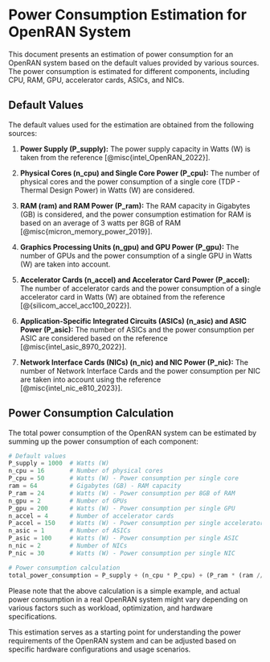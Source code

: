 # Power Consumption Estimation for OpenRAN System

This document presents an estimation of power consumption for an OpenRAN system based on the default values provided by various sources. The power consumption is estimated for different components, including CPU, RAM, GPU, accelerator cards, ASICs, and NICs.

## Default Values

The default values used for the estimation are obtained from the following sources:

1. **Power Supply (P_supply):** The power supply capacity in Watts (W) is taken from the reference [@misc{intel_OpenRAN_2022}]. 

2. **Physical Cores (n_cpu) and Single Core Power (P_cpu):** The number of physical cores and the power consumption of a single core (TDP - Thermal Design Power) in Watts (W) are considered.

3. **RAM (ram) and RAM Power (P_ram):** The RAM capacity in Gigabytes (GB) is considered, and the power consumption estimation for RAM is based on an average of 3 watts per 8GB of RAM [@misc{micron_memory_power_2019}].

4. **Graphics Processing Units (n_gpu) and GPU Power (P_gpu):** The number of GPUs and the power consumption of a single GPU in Watts (W) are taken into account.

5. **Accelerator Cards (n_accel) and Accelerator Card Power (P_accel):** The number of accelerator cards and the power consumption of a single accelerator card in Watts (W) are obtained from the reference [@{silicom_accel_acc100_2022}].

6. **Application-Specific Integrated Circuits (ASICs) (n_asic) and ASIC Power (P_asic):** The number of ASICs and the power consumption per ASIC are considered based on the reference [@misc{intel_asic_8970_2022}].

7. **Network Interface Cards (NICs) (n_nic) and NIC Power (P_nic):** The number of Network Interface Cards and the power consumption per NIC are taken into account using the reference [@misc{intel_nic_e810_2023}].

## Power Consumption Calculation

The total power consumption of the OpenRAN system can be estimated by summing up the power consumption of each component:

```python
# Default values
P_supply = 1000  # Watts (W)
n_cpu = 16       # Number of physical cores
P_cpu = 50       # Watts (W) - Power consumption per single core
ram = 64         # Gigabytes (GB) - RAM capacity
P_ram = 24       # Watts (W) - Power consumption per 8GB of RAM
n_gpu = 2        # Number of GPUs
P_gpu = 200      # Watts (W) - Power consumption per single GPU
n_accel = 4      # Number of accelerator cards
P_accel = 150    # Watts (W) - Power consumption per single accelerator card
n_asic = 1       # Number of ASICs
P_asic = 100     # Watts (W) - Power consumption per single ASIC
n_nic = 2        # Number of NICs
P_nic = 30       # Watts (W) - Power consumption per single NIC

# Power consumption calculation
total_power_consumption = P_supply + (n_cpu * P_cpu) + (P_ram * (ram // 8)) + (n_gpu * P_gpu) + (n_accel * P_accel) + (n_asic * P_asic) + (n_nic * P_nic)
```

Please note that the above calculation is a simple example, and actual power consumption in a real OpenRAN system might vary depending on various factors such as workload, optimization, and hardware specifications.

This estimation serves as a starting point for understanding the power requirements of the OpenRAN system and can be adjusted based on specific hardware configurations and usage scenarios.